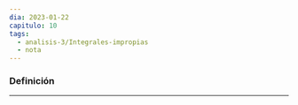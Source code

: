 ```yaml
---
dia: 2023-01-22
capitulo: 10
tags:
  - analisis-3/Integrales-impropias
  - nota
---
```

### Definición
---
